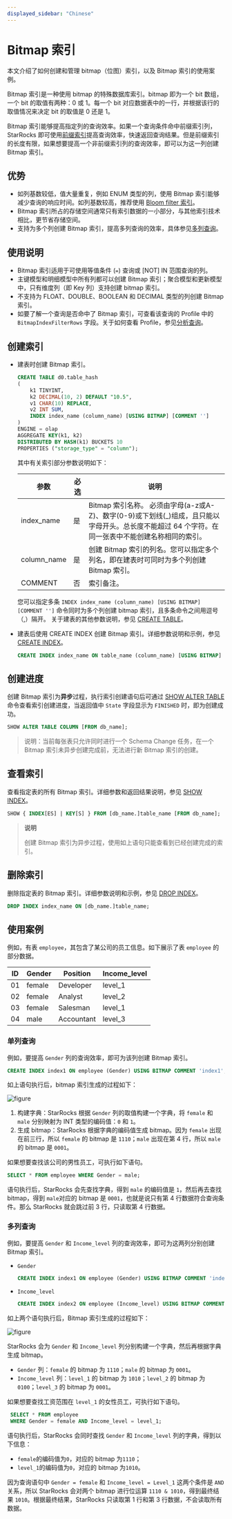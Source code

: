 ```yaml
---
displayed_sidebar: "Chinese"
---
```


# Bitmap 索引

本文介绍了如何创建和管理 bitmap（位图）索引，以及 Bitmap 索引的使用案例。

Bitmap 索引是一种使用 bitmap 的特殊数据库索引。bitmap 即为一个 bit 数组，一个 bit 的取值有两种：0 或 1。每一个 bit 对应数据表中的一行，并根据该行的取值情况来决定 bit 的取值是 0 还是 1。

Bitmap 索引能够提高指定列的查询效率。如果一个查询条件命中前缀索引列，StarRocks 即可使用[前缀索引](../table_design/Sort_key.md)提高查询效率，快速返回查询结果。但是前缀索引的长度有限，如果想要提高一个非前缀索引列的查询效率，即可以为这一列创建 Bitmap 索引。

## 优势

- 如列基数较低，值大量重复，例如 ENUM 类型的列，使用 Bitmap 索引能够减少查询的响应时间。如列基数较高，推荐使用 [Bloom filter 索引](../using_starrocks/Bloomfilter_index.md)。
- Bitmap 索引所占的存储空间通常只有索引数据的一小部分，与其他索引技术相比，更节省存储空间。
- 支持为多个列创建 Bitmap 索引，提高多列查询的效率，具体参见[多列查询](#多列查询)。

## 使用说明

- Bitmap 索引适用于可使用等值条件 (`=`) 查询或 [NOT] IN 范围查询的列。
- 主键模型和明细模型中所有列都可以创建 Bitmap 索引；聚合模型和更新模型中，只有维度列（即 Key 列）支持创建 bitmap 索引。
- 不支持为 FLOAT、DOUBLE、BOOLEAN 和 DECIMAL 类型的列创建 Bitmap 索引。
- 如要了解一个查询是否命中了 Bitmap 索引，可查看该查询的 Profile 中的 `BitmapIndexFilterRows` 字段。关于如何查看 Profile，参见[分析查询](../administration/Query_planning.md#查看分析-profile)。

## 创建索引

- 建表时创建 Bitmap 索引。

    ```SQL
    CREATE TABLE d0.table_hash
    (
        k1 TINYINT,
        k2 DECIMAL(10, 2) DEFAULT "10.5",
        v1 CHAR(10) REPLACE,
        v2 INT SUM,
        INDEX index_name (column_name) [USING BITMAP] [COMMENT '']
    )
    ENGINE = olap
    AGGREGATE KEY(k1, k2)
    DISTRIBUTED BY HASH(k1) BUCKETS 10
    PROPERTIES ("storage_type" = "column");
    ```

    其中有关索引部分参数说明如下：

    | **参数**    | **必选** | **说明**                                                     |
    | ----------- | -------- | ------------------------------------------------------------ |
    | index_name  | 是       | Bitmap 索引名称。 必须由字母(a-z或A-Z)、数字(0-9)或下划线(_)组成，且只能以字母开头。总长度不能超过 64 个字符。在同一张表中不能创建名称相同的索引。                                           |
    | column_name | 是       | 创建 Bitmap 索引的列名。您可以指定多个列名，即在建表时可同时为多个列创建 Bitmap 索引。|
    | COMMENT     | 否       | 索引备注。                                                   |

    您可以指定多条 `INDEX index_name (column_name) [USING BITMAP] [COMMENT '']` 命令同时为多个列创建 bitmap 索引，且多条命令之间用逗号（,）隔开。
    关于建表的其他参数说明，参见 [CREATE TABLE](../sql-reference/sql-statements/data-definition/CREATE_TABLE.md)。

- 建表后使用 CREATE INDEX 创建 Bitmap 索引。详细参数说明和示例，参见 [CREATE INDEX](../sql-reference/sql-statements/data-definition/CREATE_INDEX.md)。

    ```SQL
    CREATE INDEX index_name ON table_name (column_name) [USING BITMAP] [COMMENT ''];
    ```

## 创建进度

创建 Bitmap 索引为**异步**过程，执行索引创建语句后可通过 [SHOW ALTER TABLE](../sql-reference/sql-statements/data-manipulation/SHOW_ALTER.md) 命令查看索引创建进度，当返回值中 `State` 字段显示为 `FINISHED` 时，即为创建成功。

```SQL
SHOW ALTER TABLE COLUMN [FROM db_name];
```

> 说明：当前每张表只允许同时进行一个 Schema Change 任务，在一个 Bitmap 索引未异步创建完成前，无法进行新 Bitmap 索引的创建。

## 查看索引

查看指定表的所有 Bitmap 索引。详细参数和返回结果说明，参见 [SHOW INDEX](../sql-reference/sql-statements/Administration/SHOW_INDEX.md)。

```SQL
SHOW { INDEX[ES] | KEY[S] } FROM [db_name.]table_name [FROM db_name];
```

> **说明**
>
> 创建 Bitmap 索引为异步过程，使用如上语句只能查看到已经创建完成的索引。

## 删除索引

删除指定表的 Bitmap 索引。详细参数说明和示例，参见 [DROP INDEX](../sql-reference/sql-statements/data-definition/DROP_INDEX.md)。

```SQL
DROP INDEX index_name ON [db_name.]table_name;
```

## 使用案例

例如，有表 `employee`，其包含了某公司的员工信息。如下展示了表 `employee` 的部分数据。

| **ID** | **Gender** | **Position** | **Income_level** |
| ------ | ---------- | ------------ | ---------------- |
| 01     | female     | Developer    | level_1          |
| 02     | female     | Analyst      | level_2          |
| 03     | female     | Salesman     | level_1          |
| 04     | male       | Accountant   | level_3          |

### **单列查询**

例如，要提高 `Gender` 列的查询效率，即可为该列创建 Bitmap 索引。

```SQL
CREATE INDEX index1 ON employee (Gender) USING BITMAP COMMENT 'index1';
```

如上语句执行后，bitmap 索引生成的过程如下：

![figure](../assets/3.6.1-2.png)

1. 构建字典：StarRocks 根据 `Gender` 列的取值构建一个字典，将 `female` 和 `male` 分别映射为 INT 类型的编码值：`0` 和 `1`。
2. 生成 bitmap：StarRocks 根据字典的编码值生成 bitmap。因为 `female` 出现在前三行，所以 `female` 的 bitmap 是 `1110`；`male` 出现在第 4 行，所以 `male` 的 bitmap 是 `0001`。

如果想要查找该公司的男性员工，可执行如下语句。

```SQL
SELECT * FROM employee WHERE Gender = male;
```

语句执行后，StarRocks 会先查找字典，得到 `male` 的编码值是 `1`，然后再去查找 bitmap，得到 `male`对应的 bitmap 是 `0001`，也就是说只有第 4 行数据符合查询条件。那么 StarRocks 就会跳过前 3 行，只读取第 4 行数据。

### **多列查询**

例如，要提高 `Gender` 和 `Income_level` 列的查询效率，即可为这两列分别创建 Bitmap 索引。

- `Gender`

    ```SQL
    CREATE INDEX index1 ON employee (Gender) USING BITMAP COMMENT 'index1';
    ```

- `Income_level`

    ```SQL
    CREATE INDEX index2 ON employee (Income_level) USING BITMAP COMMENT 'index2';
    ```

如上两个语句执行后，Bitmap 索引生成的过程如下：

![figure](../assets/3.6.1-3.png)

StarRocks 会为 `Gender` 和 `Income_level` 列分别构建一个字典，然后再根据字典生成 bitmap。

- `Gender` 列：`female` 的 bitmap 为 `1110`；`male` 的 bitmap 为 `0001`。
- `Income_level` 列：`level_1` 的 bitmap 为 `1010`；`level_2` 的 bitmap 为 `0100`；`level_3` 的 bitmap 为 `0001`。

如果想要查找工资范围在 `level_1` 的女性员工，可执行如下语句。

```SQL
 SELECT * FROM employee 
 WHERE Gender = female AND Income_level = level_1;
```

语句执行后，StarRocks 会同时查找 `Gender` 和 `Income_level` 列的字典，得到以下信息：

- `female`的编码值为`0`，对应的 bitmap 为`1110`；
- `level_1`的编码值为`0`，对应的 bitmap 为`1010`。

因为查询语句中 `Gender = female` 和 `Income_level = Level_1` 这两个条件是 `AND` 关系，所以 StarRocks 会对两个 bitmap 进行位运算 `1110 & 1010`，得到最终结果 `1010`。根据最终结果，StarRocks 只读取第 1 行和第 3 行数据，不会读取所有数据。
